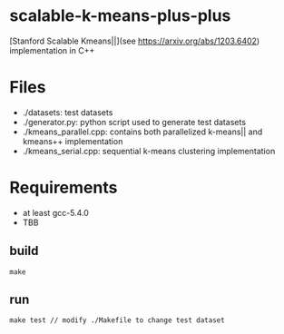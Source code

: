 # scalable-k-means-plus-plus

[Stanford Scalable Kmeans||](see https://arxiv.org/abs/1203.6402) implementation in C++

# Files

-   ./datasets: test datasets
-   ./generator.py: python script used to generate test datasets
-   ./kmeans_parallel.cpp: contains both parallelized k-means|| and kmeans++ implementation
-   ./kmeans_serial.cpp: sequential k-means clustering implementation

# Requirements

-   at least gcc-5.4.0
-   TBB

## build

```
make
```

## run

```
make test // modify ./Makefile to change test dataset
```
